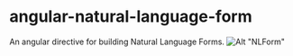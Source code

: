 # angular-natural-language-form
An angular directive for building Natural Language Forms.
![Alt "NLForm"](https://fat.gfycat.com/VengefulKlutzyGerbil.gif)
